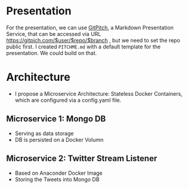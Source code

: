 # Presentation
For the presentation, we can use [GitPitch](https://gitpitch.com/), 
a Markdown Presentation Service, that can be accessed via URL 
https://gitpich.com/$user/$repo/$branch , but we need to set the repo 
public first. I created `PITCHME.md` with a default template for the presentation. 
We could build on that.

# Architecture
* I propose a Microservice Architecture: Stateless Docker Containers, 
which are configured via a config.yaml file.

## Microservice 1: Mongo DB
* Serving as data storage
* DB is persisted on a Docker Volumn

## Microservice 2: Twitter Stream Listener
* Based on Anaconder Docker Image
* Storing the Tweets into Mongo DB

